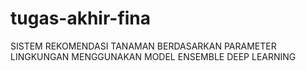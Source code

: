 # tugas-akhir-fina
SISTEM REKOMENDASI TANAMAN BERDASARKAN PARAMETER LINGKUNGAN MENGGUNAKAN MODEL ENSEMBLE DEEP LEARNING
